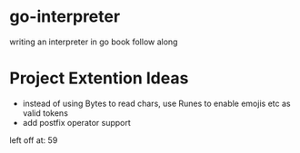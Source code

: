 # go-interpreter
 writing an interpreter in go book follow along

# Project Extention Ideas
- instead of using Bytes to read chars, use Runes to enable emojis etc as valid tokens
- add postfix operator support


left off at: 59